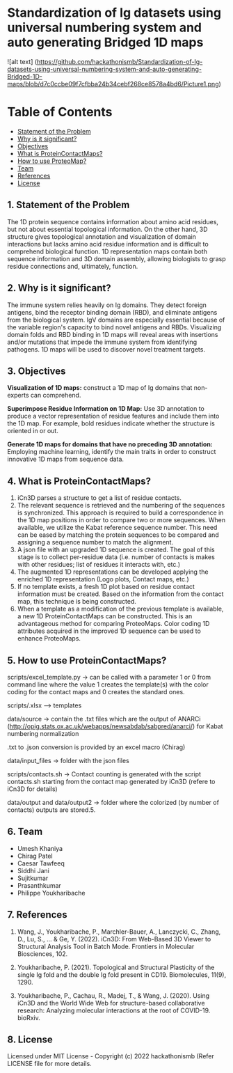 # Standardization of Ig datasets using universal numbering system and auto generating Bridged 1D maps

![alt text] (https://github.com/hackathonismb/Standardization-of-Ig-datasets-using-universal-numbering-system-and-auto-generating-Bridged-1D-maps/blob/d7c0ccbe09f7cfbba24b34cebf268ce8578a4bd6/Picture1.png)

# Table of Contents
  * [Statement of the Problem](https://github.com/hackathonismb/Standardization-of-Ig-datasets-using-universal-numbering-system-and-auto-generating-Bridged-1D-maps/#1-statement-of-the-problem)
  * [Why is it significant?](https://github.com/hackathonismb/Standardization-of-Ig-datasets-using-universal-numbering-system-and-auto-generating-Bridged-1D-maps/#2-why-is-it-significant)
  * [Objectives](https://github.com/hackathonismb/Standardization-of-Ig-datasets-using-universal-numbering-system-and-auto-generating-Bridged-1D-maps/#3-objectives)
  * [What is ProteinContactMaps?](https://github.com/hackathonismb/Standardization-of-Ig-datasets-using-universal-numbering-system-and-auto-generating-Bridged-1D-maps/#4-what-is-proteincontactmaps)
  * [How to use ProteoMap?](https://github.com/hackathonismb/Standardization-of-Ig-datasets-using-universal-numbering-system-and-auto-generating-Bridged-1D-maps/#5-how-to-use-proteomap)
  * [Team](https://github.com/hackathonismb/Standardization-of-Ig-datasets-using-universal-numbering-system-and-auto-generating-Bridged-1D-maps/#6-team)
  * [References](https://github.com/hackathonismb/Standardization-of-Ig-datasets-using-universal-numbering-system-and-auto-generating-Bridged-1D-maps/#7-references)
  * [License](https://github.com/hackathonismb/Standardization-of-Ig-datasets-using-universal-numbering-system-and-auto-generating-Bridged-1D-maps/#8-license)

## 1. Statement of the Problem

The 1D protein sequence contains information about amino acid residues, but not about essential topological information. On the other hand, 3D structure gives topological annotation and visualization of domain interactions but lacks amino acid residue information and is difficult to comprehend biological function. 1D representation maps contain both sequence information and 3D domain assembly, allowing biologists to grasp residue connections and, ultimately, function.

## 2. Why is it significant?

The immune system relies heavily on Ig domains. They detect foreign antigens, bind the receptor binding domain (RBD), and eliminate antigens from the biological system. IgV domains are especially essential because of the variable region's capacity to bind novel antigens and RBDs. Visualizing domain folds and RBD binding in 1D maps will reveal areas with insertions and/or mutations that impede the immune system from identifying pathogens. 1D maps will be used to discover novel treatment targets.

## 3. Objectives

**Visualization of 1D maps:** construct a 1D map of Ig domains that non-experts can comprehend.

**Superimpose Residue Information on 1D Map:** Use 3D annotation to produce a vector representation of residue features and include them into the 1D map. For example, bold residues indicate whether the structure is oriented in or out.

**Generate 1D maps for domains that have no preceding 3D annotation:** Employing machine learning, identify the main traits in order to construct innovative 1D maps from sequence data.

## 4. What is ProteinContactMaps?

1. iCn3D parses a structure to get a list of residue contacts.
2. The relevant sequence is retrieved and the numbering of the sequences is synchronized. This approach is required to build a correspondence in the 1D map positions in order to compare two or more sequences. When available, we utilize the Kabat reference sequence number. This need can be eased by matching the protein sequences to be compared and assigning a sequence number to match the alignment.
3. A json file with an upgraded 1D sequence is created. The goal of this stage is to collect per-residue data (i.e. number of contacts is makes with other residues; list of residues it interacts with, etc.)
4. The augmented 1D representations can be developed applying the enriched 1D representation (Logo plots, Contact maps, etc.)
5. If no template exists, a fresh 1D plot based on residue contact information must be created. Based on the information from the contact map, this technique is being constructed.
6. When a template as a modification of the previous template is available, a new 1D ProteinContactMaps can be constructed. This is an advantageous method for comparing ProteoMaps. Color coding 1D attributes acquired in the improved 1D sequence can be used to enhance ProteoMaps.

## 5. How to use ProteinContactMaps?

scripts/excel_template.py -> can be called with a parameter 1 or 0 from command line where the value 1 creates the template(s) with the color coding for the contact maps and 0 creates the standard ones.

scripts/.xlsx --> templates

data/source -> contain the .txt files which are the output of ANARCi (http://opig.stats.ox.ac.uk/webapps/newsabdab/sabpred/anarci/) for Kabat numbering normalization

.txt to .json conversion is provided by an excel macro (Chirag)

data/input_files -> folder with the json files

scripts/contacts.sh -> Contact counting is generated with the script contacts.sh starting from the contact map generated by iCn3D (refere to iCn3D for details)

data/output and data/output2 -> folder where the colorized (by number of contacts) outputs are stored.5. 


## 6. Team
* Umesh Khaniya
* Chirag Patel
* Caesar Tawfeeq
* Siddhi Jani
* Sujitkumar
* Prasanthkumar
* Philippe Youkharibache

## 7. References
1. Wang, J., Youkharibache, P., Marchler-Bauer, A., Lanczycki, C., Zhang, D., Lu, S., ... & Ge, Y. (2022). iCn3D: From Web-Based 3D Viewer to Structural Analysis Tool in Batch Mode. Frontiers in Molecular Biosciences, 102.

2. Youkharibache, P. (2021). Topological and Structural Plasticity of the single Ig fold and the double Ig fold present in CD19. Biomolecules, 11(9), 1290.

3. Youkharibache, P., Cachau, R., Madej, T., & Wang, J. (2020). Using iCn3D and the World Wide Web for structure-based collaborative research: Analyzing molecular interactions at the root of COVID-19. bioRxiv.

## 8. License 

Licensed under MIT License - Copyright (c) 2022 hackathonismb (Refer LICENSE file for more details.
